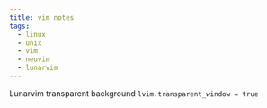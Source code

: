 ```yaml
---
title: vim notes
tags:
  - linux
  - unix
  - vim
  - neovim
  - lunarvim
---
```



Lunarvim transparent background `lvim.transparent_window = true`

